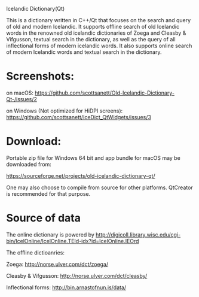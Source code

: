 Icelandic Dictionary(Qt)


This is a dictionary written in C++/Qt that focuses on the search and query of old and modern Icelandic. It supports offline search of old Icelandic words in the renowned old icelandic dictionaries of Zoega and Cleasby & Vifgusson, textual search in the dictionary, as well as the query of all inflectional forms of modern icelandic words. It also supports online search of modern Icelandic words and textual search in the dictionary. 

# Screenshots:

on macOS:
https://github.com/scottsanett/Old-Icelandic-Dictionary-Qt-/issues/2

on Windows (Not optimized for HiDPI screens):
https://github.com/scottsanett/IceDict_QtWidgets/issues/3

# Download:

Portable zip file for Windows 64 bit and app bundle for macOS may be downloaded from:

https://sourceforge.net/projects/old-icelandic-dictionary-qt/

One may also choose to compile from source for other platforms. QtCreator is recommended for that purpose.

# Source of data

The online dictionary is powered by http://digicoll.library.wisc.edu/cgi-bin/IcelOnline/IcelOnline.TEId-idx?id=IcelOnline.IEOrd


The offline dictioanries:


Zoega: http://norse.ulver.com/dct/zoega/


Cleasby & Vifgusson: http://norse.ulver.com/dct/cleasby/


Inflectional forms: http://bin.arnastofnun.is/data/
